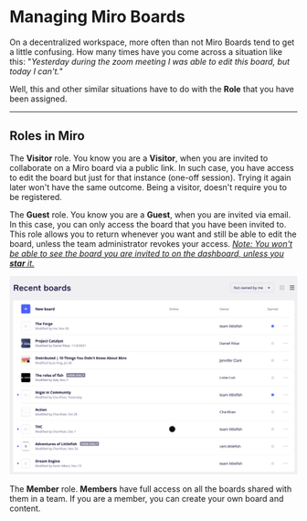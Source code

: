 # Managing Miro Boards
On a decentralized workspace, more often than not Miro Boards tend to get a little confusing. How many times have you come across a situation like this: "*Yesterday during the zoom meeting I was able to edit this board, but today I can't.*"

Well, this and other similar situations have to do with the **Role** that you have been assigned. 

---

## Roles in Miro
The **Visitor** role. You know you are a **Visitor**, when you are invited to collaborate on a Miro board via a public link. In such case, you have access to edit the board but just for that instance (one-off session). Trying it again later won't have the same outcome. Being a visitor, doesn't require you to be registered. 

The **Guest** role. You know you are a **Guest**, when you are invited via email. In this case, you can only access the board that you have been invited to. This role allows you to return whenever you want and still be able to edit the board, unless the team administrator revokes your access. 
<u>*Note: You won't be able to see the board you are invited to on the dashboard, unless you **star** it.*</u>

![](../../images/Manage%20Miro%20Boards/MiroStarred.png)

The **Member** role. **Members** have full access on all the boards shared with them in a team. If you are a member, you can create your own board and content. 